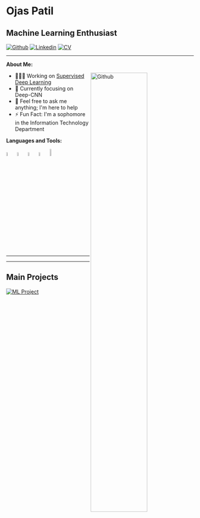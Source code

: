 # Ojas Patil
## Machine Learning Enthusiast

[![Github](https://img.shields.io/badge/-Github-000?style=flat&logo=Github&logoColor=white)](https://github.com/sanepunk)
[![Linkedin](https://img.shields.io/badge/-LinkedIn-blue?style=flat&logo=Linkedin&logoColor=white)](https://www.linkedin.com/in/ojas-patil-exe/)
[![CV](https://img.shields.io/badge/-CV-green?style=flat&logo=Adobe%20Acrobat%20Reader&logoColor=white)](https://github.com/sanepunk/ML/blob/main/Ojas%20Patil%20CV2.pdf)

---

**About Me:**

<img width="55%" align="right" alt="Github" src="https://raw.githubusercontent.com/onimur/.github/master/.resources/git-header.svg" />

- 👨🏽‍💻 Working on [Supervised Deep Learning](https://github.com/Sanepunk/ML)
- 🌱 Currently focusing on Deep-CNN
- 💬 Feel free to ask me anything; I'm here to help
- ⚡️ Fun Fact: I'm a sophomore in the Information Technology Department

**Languages and Tools:** 

<code><img width="5%" src="https://cdn.worldvectorlogo.com/logos/python-5.svg"></code>
<code><img width="5%" src="https://cdn.worldvectorlogo.com/logos/c-1.svg"></code>
<code><img width="5%" src="https://cdn.worldvectorlogo.com/logos/c.svg"></code>
<code><img width="5%" src="https://cdn.worldvectorlogo.com/logos/r-lang.svg"></code>
<code><img width="7%" src="https://www.nebrija.com/medios/actualidadnebrija/wp-content/uploads/sites/2/2020/05/Matlab_logo.jpg"></code>


---


---

## Main Projects

[![ML Project](https://img.shields.io/badge/ML%20Project-blue?style=flat&logo=python&logoColor=white)](https://github.com/sanepunk/ml)



